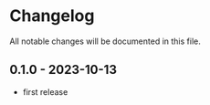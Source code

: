 # Changelog

All notable changes will be documented in this file.

## 0.1.0 - 2023-10-13

- first release
